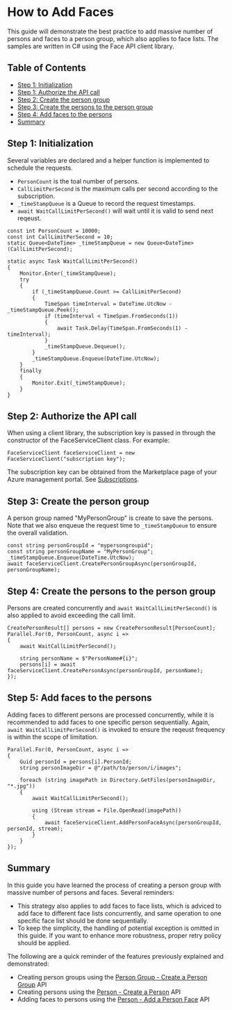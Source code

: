 <!--
NavPath: Face API/How-to Topics
LinkLabel: How to Add Faces
Url: face-api/documentation/face-api-how-to-topics/howtoaddfaces
Weight: 220
-->
# How to Add Faces

This guide will demonstrate the best practice to add massive number of persons and faces to a person group, which also applies to face lists. The samples are written in C# using the Face API client library.

## Table of Contents

- [Step 1: Initialization](#step1)
- [Step 1: Authorize the API call](#step1)
- [Step 2: Create the person group](#step2)
- [Step 3: Create the persons to the person group](#step3)
- [Step 4: Add faces to the persons](#step4)
- [Summary](#summary)

## <a name="step1"></a> Step 1: Initialization

Several variables are declared and a helper function is implemented to schedule the requests.

- `PersonCount` is the toal number of persons.
- `CallLimitPerSecond` is the maximum calls per second according to the subscription.
- `_timeStampQueue` is a Queue to record the request timestamps.
- `await WaitCallLimitPerSecond()` will wait until it is valid to send next reqeust.

```CSharp
const int PersonCount = 10000;
const int CallLimitPerSecond = 10;
static Queue<DateTime> _timeStampQueue = new Queue<DateTime>(CallLimitPerSecond);

static async Task WaitCallLimitPerSecond()
{
    Monitor.Enter(_timeStampQueue);
    try
    {
        if (_timeStampQueue.Count >= CallLimitPerSecond)
        {
            TimeSpan timeInterval = DateTime.UtcNow - _timeStampQueue.Peek();
            if (timeInterval < TimeSpan.FromSeconds(1))
            {
                await Task.Delay(TimeSpan.FromSeconds(1) - timeInterval);
            }
            _timeStampQueue.Dequeue();
        }
        _timeStampQueue.Enqueue(DateTime.UtcNow);
    }
    finally
    {
        Monitor.Exit(_timeStampQueue);
    }
}
```

## <a name="step2"></a> Step 2: Authorize the API call

When using a client library, the subscription key is passed in through the constructor of the FaceServiceClient class. For example:

```CSharp
FaceServiceClient faceServiceClient = new FaceServiceClient("subscription key");
```

The subscription key can be obtained from the Marketplace page of your Azure management portal. See [Subscriptions](https://www.microsoft.com/cognitive-services/en-us/sign-up).

## <a name="step3"></a> Step 3: Create the person group

A person group named "MyPersonGroup" is create to save the persons.
Note that we also enqueue the request time to `_timeStampQueue` to ensure the overall validation.

```CSharp
const string personGroupId = "mypersongroupid";
const string personGroupName = "MyPersonGroup";
_timeStampQueue.Enqueue(DateTime.UtcNow);
await faceServiceClient.CreatePersonGroupAsync(personGroupId, personGroupName);
```

## <a name="step4"></a> Step 4: Create the persons to the person group

Persons are created concurrently and `await WaitCallLimitPerSecond()` is also applied to avoid exceeding the call limit.

```CSharp
CreatePersonResult[] persons = new CreatePersonResult[PersonCount];
Parallel.For(0, PersonCount, async i =>
{
    await WaitCallLimitPerSecond();

    string personName = $"PersonName#{i}";
    persons[i] = await faceServiceClient.CreatePersonAsync(personGroupId, personName);
});
```

## <a name="step5"></a> Step 5: Add faces to the persons

Adding faces to different persons are processed concurrently, while it is recommended to add faces to one specific person sequentially.
Again, `await WaitCallLimitPerSecond()` is invoked to ensure the reqeust frequency is within the scope of limitation.

```CSharp
Parallel.For(0, PersonCount, async i =>
{
    Guid personId = persons[i].PersonId;
    string personImageDir = @"/path/to/person/i/images";

    foreach (string imagePath in Directory.GetFiles(personImageDir, "*.jpg"))
    {
        await WaitCallLimitPerSecond();

        using (Stream stream = File.OpenRead(imagePath))
        {
            await faceServiceClient.AddPersonFaceAsync(personGroupId, personId, stream);
        }
    }
});
```

## <a name="summary"></a> Summary

In this guide you have learned the process of creating a person group with massive number of persons and faces. Several reminders:

- This strategy also applies to add faces to face lists, which is adviced to add face to different face lists concurrently, and same operation to one specific face list should be done sequentially.
- To keep the simplicity, the handling of potential exception is omitted in this guide. If you want to enhance more robustness, proper retry policy should be applied.

The following are a quick reminder of the features previously explained and demonstrated:

- Creating person groups using the [Person Group - Create a Person Group](https://westus.dev.cognitive.microsoft.com/docs/services/563879b61984550e40cbbe8d/operations/563879b61984550f30395244) API
- Creating persons using the [Person - Create a Person](https://westus.dev.cognitive.microsoft.com/docs/services/563879b61984550e40cbbe8d/operations/563879b61984550f3039523c) API
- Adding faces to persons using the [Person - Add a Person Face](https://westus.dev.cognitive.microsoft.com/docs/services/563879b61984550e40cbbe8d/operations/563879b61984550f3039523b) API
